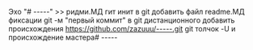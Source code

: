 Эхо "# -----" >> ридми.МД
гит инит
в git добавить файл readme.МД
фиксации git -м "первый коммит"
в git дистанционного добавить происхождения https://github.com/zazuuu/-----.git
git толчок -U и происхождение мастера# -----
